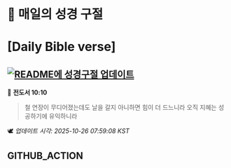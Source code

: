 # 🙏 매일의 성경 구절
# [Daily Bible verse]
## [![README에 성경구절 업데이트](https://github.com/DONGSUKA/first_test/actions/workflows/update-readme-bible.yml/badge.svg)](https://github.com/DONGSUKA/first_test/actions/workflows/update-readme-bible.yml)
<!-- START_BIBLE_VERSE -->
📖 **전도서 10:10**
> 철 연장이 무디어졌는데도 날을 갈지 아니하면 힘이 더 드느니라 오직 지혜는 성공하기에 유익하니라

🕊️ _업데이트 시각: 2025-10-26 07:59:08 KST_
  <!-- END_BIBLE_VERSE -->
## GITHUB_ACTION
